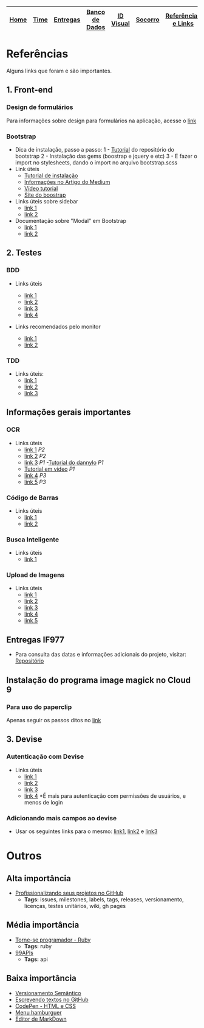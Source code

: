 | [Home](https://github.com/ricarthlima/eo-project-es) | [Time](/docs/paginas/time.md) | [Entregas](/docs/entregas_iterations)  | [Banco de Dados](https://github.com/ricarthlima/eo-project-es#5-banco-de-dados) | [ID Visual](/docs/id_visual)| [Socorro](/docs/paginas/socorro.md) | [Referências e Links]() |
|-|-|-|-|-|-|-|

# Referências
Alguns links que foram e são importantes.
  
## 1. Front-end
### Design de formulários
Para informações sobre design para formulários na aplicação, acesse o [link](https://uxdesign.cc/design-better-forms-96fadca0f49c)
### Bootstrap
- Dica de instalação, passo a passo:
    1 - [Tutorial](https://github.com/twbs/bootstrap-rubygem) do repositório do bootstrap
    2 - Instalação das gems (boostrap e jquery e etc)
    3 - E fazer o import no stylesheets, dando o import no arquivo bootstrap.scss
- Link úteis
    - [Tutorial de instalação](https://medium.freecodecamp.org/add-bootstrap-to-your-ruby-on-rails-project-8d76d70d0e3b)
    - [Informações no Artigo do Medium](https://medium.com/jaguaribetech/framework-bootstrap-para-aplica%C3%A7%C3%B5es-rails-cbaf94e802eb) 
    - [Vídeo tutorial](https://www.youtube.com/watch?v=ZPh19YUbC3A) 
    - [Site do boostrap](https://getbootstrap.com.br/) 
- Links úteis sobre sidebar
    - [link 1](https://github.com/BlackrockDigital/startbootstrap-simple-sidebar) 
    - [link 2](https://startbootstrap.com/template-overviews/simple-sidebar/)
- Documentação sobre "Modal" em Bootstrap
    - [link 1](https://getbootstrap.com/docs/4.1/components/modal/#scrolling-long-content)
    - [link 2](https://getbootstrap.com.br/docs/4.1/components/modal/#modal-components)


## 2. Testes
### BDD
- Links úteis
    - [link 1](http://shipit.resultadosdigitais.com.br/blog/estruturando-seu-projeto-com-bdd-e-cucumber/) 
    - [link 2](https://stories.devacademy.la/bdd-con-ruby-on-rails-usando-rspec-y-capybara-2e87ffe8957d) 
    - [link 3](https://gist.github.com/stepheneyer/01be60c1ec6c004e0253) 
    - [link 4](https://www.linkedin.com/pulse/do-zero-ao-b%C3%A1sico-aprenda-criar-um-teste-de-aceita%C3%A7%C3%A3o-renato-nunes)

- Links recomendados pelo monitor
    - [link 1](https://medium.com/jaguaribetech/testes-automatizados-com-cabybara-579e9688e3ab)
    - [link 2](https://helabs.com/artigos/2013/07/03/testes-de-aceitacao-com-capybara-e-cucumber/)  
 
### TDD
- Links úteis:
    - [link 1](https://share.atelie.software/come%C3%A7ando-com-tdd-rspec-79423f7a95ed)
    - [link 2](https://learn.co/lessons/intro-to-tdd-rspec-and-learn)
    - [link 3](https://medium.com/@WesleyDavis/rspec-and-test-driven-development-618b44c8177f) 
    
## Informações gerais importantes
### OCR
- Links úteis
    - [link 1](https://github.com/suyesh/ocr_space) *P2*
    - [link 2](https://github.com/meh/ruby-tesseract-ocr) *P2* 
    - [link 3](https://github.com/dannnylo/rtesseract)  *P1*
      -[Tutorial do dannylo](https://dannnylo.wordpress.com/2010/08/27/rtesseract-ocr-para-ruby/) *P1*
    - [Tutorial em vídeo](https://www.youtube.com/watch?v=6_aqncTWgkk) *P1*  
    - [link 4](https://medium.com/innocode-stories/how-to-do-ocr-in-ruby-on-osx-6e16fd072b63) *P3*
    - [link 5](http://www.cloudmersive.com/ocr-api) *P3*

### Código de Barras
- Links úteis
    - [link 1](https://www.gs1br.org/desenvolvedores)
    - [link 2](http://conteudo.blog.gs1br.org/api-informacoes-produtos)

### Busca Inteligente
- Links úteis
    - [link 1](https://onebitcode.com/buscas-elasticsearch/) 

### Upload de Imagens
- Links úteis
    - [link 1](https://ronanlopes.me/ruby-rails-upload-de-imagens-com-o-carrierwave/)
    - [link 2](https://glaucocustodio.github.io/2012/10/20/upload-e-validacao-de-imagens-e-arquivos-com-a-gem-paperclip-do-rails/) 
    - [link 3](https://wesrails.wordpress.com/2010/06/12/gravando-foto-no-banco-de-dados-com-ruby-on-rails/) 
    - [link 4](https://www.youtube.com/watch?v=kekw19CWPHY) 
    - [link 5](https://www.youtube.com/watch?v=a2rPTqhYdWk)
 
## Entregas IF977
- Para consulta das datas e informações adicionais do projeto, visitar: [Repositório](https://github.com/IF977/if977/blob/master/pages/projeto.md)

## Instalação do programa image magick no Cloud 9
### Para uso do paperclip
Apenas seguir os passos ditos no [link](https://community.c9.io/t/install-imagemagick/3608/7)
   
## 3. Devise
### Autenticação com Devise
- Links úteis
    - [link 1](https://www.maujor.com/railsgirlsguide/devise.php)
    - [link 2](https://github.com/plataformatec/devise)
    - [link 3](https://www.devmedia.com.br/ruby-on-rails-implementando-autenticacao-de-usuario/32124) 
    - [link 4](https://onebitcode.com/permissoes-de-acesso-rails-usando-devise-e-cancancan/) *É mais para autenticação com permissões de usuários, e menos de login

### Adicionando mais campos ao devise
- Usar os seguintes links para o mesmo: [link1](https://pt.stackoverflow.com/questions/56810/como-adicionar-mais-campos-%C3%A0-tabela-de-usu%C3%A1rios-com-a-gem-devise), [link2](https://groups.google.com/forum/#!topic/rails-br/wvWqPIe4T6A) e [link3](https://felipelinsmachado.com/ruby-on-rails-para-iniciantes-criando-novo-atributo-devise/)

# Outros

## Alta importância
- [Profissionalizando seus projetos no GitHub](https://braziljs.org/blog/profissionalizando-seus-projetos-no-github-2/)
  - **Tags:** issues, milestones, labels, tags, releases, versionamento, licenças, testes unitários, wiki, gh pages

## Média importância
- [Torne-se programador - Ruby](http://www.torneseumprogramador.com.br/aulas/ruby)
  - **Tags:** ruby
- [99APIs](https://99apis.com/categorias)
  - **Tags:** api

## Baixa importância
- [Versionamento Semântico](https://semver.org/)
- [Escrevendo textos no GitHub](https://help.github.com/categories/writing-on-github/)
- [CodePen - HTML e CSS](https://codepen.io/pen/tour/welcome/4)
- [Menu hamburguer](https://willianjusten.com.br/criando-icone-menu-hamburguer-animado-com-css-puro/)
- [Editor de MarkDown](https://stackedit.io/app#)
